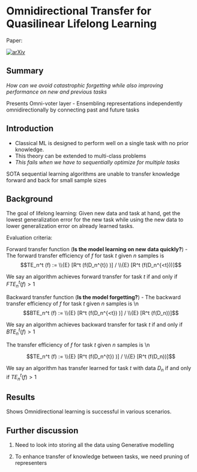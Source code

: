 # Omnidirectional Transfer for Quasilinear Lifelong Learning

Paper:

[![arXiv](https://img.shields.io/badge/arXiv-2004.12908-red.svg?style=flat)](https://arxiv.org/abs/2004.12908)

## Summary

*How can we avoid catastrophic forgetting while also improving performance on new and previous tasks*

Presents Omni-voter layer - Ensembling representations independently omnidirectionally by connecting past and future tasks

## Introduction

- Classical ML is designed to perform well on a single task with no prior knowledge.
- This theory can be extended to multi-class problems
- *This fails when we have to sequentially optimize for multiple tasks*

SOTA sequential learning algorithms are unable to transfer knowledge forward and back for small sample sizes

## Background

The goal of lifelong learning: Given new data and task at hand, get the lowest generalization error for the new task while using the new data to lower generalization error on already learned tasks.

Evaluation criteria:

Forward transfer function (**Is the model learning on new data quickly?**) - The forward transfer efficiency of $f$ for task $t$ given $n$ samples is
$$TE_n^t (f) := \\{E} [R^t (f(D_n^{t}) )] / \\{E} [R^t (f(D_n^{<t}))]$$

We say an algorithm achieves forward transfer for task $t$ if and only if $FTE_n^t(f) > 1$

Backward transfer function (**Is the model forgetting?**) - The backward transfer efficiency of $f$ for task $t$ given $n$ samples is \n
$$BTE_n^t (f) := \\{E} [R^t (f(D_n^{<t}) )] / \\{E} [R^t (f(D_n))]$$

We say an algorithm achieves backward transfer for task $t$ if and only if $BTE_n^t(f) > 1$

The transfer efficiency of $f$ for task $t$ given $n$ samples is \n

$$TE_n^t (f) := \\{E} [R^t (f(D_n^{t}) )] / \\{E} [R^t (f(D_n))]$$

We say an algorithm has transfer learned for task $t$ with data $D_n$ if and only if $TE_n^t(f) > 1$

## Results

Shows Omnidirectional learning is successful in various scenarios.

## Further discussion

1. Need to look into storing all the data using Generative modelling

2. To enhance transfer of knowledge between tasks, we need pruning of representers
